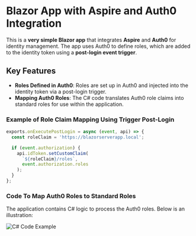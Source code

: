 # Blazor App with Aspire and Auth0 Integration

This is a **very simple Blazor app** that integrates **Aspire** and **Auth0** for identity management. The app uses Auth0 to define roles, which are added to the identity token using a **post-login event trigger**.

## Key Features

- **Roles Defined in Auth0**: Roles are set up in Auth0 and injected into the identity token via a post-login trigger.
- **Mapping Auth0 Roles**: The C# code translates Auth0 role claims into standard roles for use within the application.

### Example of Role Claim Mapping Using Trigger Post-Login

```javascript
exports.onExecutePostLogin = async (event, api) => {
  const roleClaim = 'https://blazorserverapp.local';

  if (event.authorization) {
    api.idToken.setCustomClaim(
      `${roleClaim}/roles`, 
      event.authorization.roles
    );
  }
};
```

### Code To Map Auth0 Roles to Standard Roles

The application contains C# logic to process the Auth0 roles. Below is an illustration:

![C# Code Example](https://github.com/user-attachments/assets/455727c8-a346-428c-887e-f5ef89f55947)

